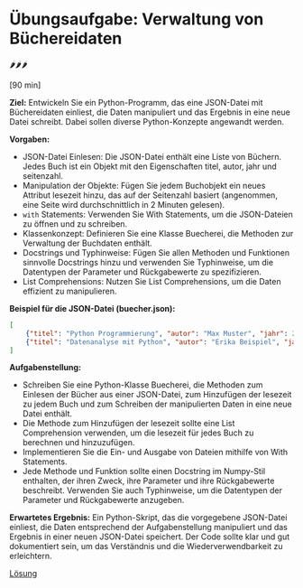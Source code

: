 # Übungsaufgabe: Verwaltung von Büchereidaten
🌶️🌶️🌶️

[90 min]

**Ziel:** Entwickeln Sie ein Python-Programm, das eine JSON-Datei mit Büchereidaten einliest, die Daten manipuliert und das Ergebnis in eine neue Datei schreibt. Dabei sollen diverse Python-Konzepte angewandt werden.

**Vorgaben:**

* JSON-Datei Einlesen: Die JSON-Datei enthält eine Liste von Büchern. Jedes Buch ist ein Objekt mit den Eigenschaften titel, autor, jahr und seitenzahl.
* Manipulation der Objekte: Fügen Sie jedem Buchobjekt ein neues Attribut lesezeit hinzu, das auf der Seitenzahl basiert (angenommen, eine Seite wird durchschnittlich in 2 Minuten gelesen).
* `with` Statements: Verwenden Sie With Statements, um die JSON-Dateien zu öffnen und zu schreiben.
* Klassenkonzept: Definieren Sie eine Klasse Buecherei, die Methoden zur Verwaltung der Buchdaten enthält.
* Docstrings und Typhinweise: Fügen Sie allen Methoden und Funktionen sinnvolle Docstrings hinzu und verwenden Sie Typhinweise, um die Datentypen der Parameter und Rückgabewerte zu spezifizieren.
* List Comprehensions: Nutzen Sie List Comprehensions, um die Daten effizient zu manipulieren.

**Beispiel für die JSON-Datei (buecher.json):**

```json
[
    {"titel": "Python Programmierung", "autor": "Max Muster", "jahr": 2020, "seitenzahl": 300},
    {"titel": "Datenanalyse mit Python", "autor": "Erika Beispiel", "jahr": 2018, "seitenzahl": 250}
]
```
**Aufgabenstellung:**

* Schreiben Sie eine Python-Klasse Buecherei, die Methoden zum Einlesen der Bücher aus einer JSON-Datei, zum Hinzufügen der lesezeit zu jedem Buch und zum Schreiben der manipulierten Daten in eine neue Datei enthält.
* Die Methode zum Hinzufügen der lesezeit sollte eine List Comprehension verwenden, um die lesezeit für jedes Buch zu berechnen und hinzuzufügen.
* Implementieren Sie die Ein- und Ausgabe von Dateien mithilfe von With Statements.
* Jede Methode und Funktion sollte einen Docstring im Numpy-Stil enthalten, der ihren Zweck, ihre Parameter und ihre Rückgabewerte beschreibt. Verwenden Sie auch Typhinweise, um die Datentypen der Parameter und Rückgabewerte anzugeben.
 
**Erwartetes Ergebnis:** Ein Python-Skript, das die vorgegebene JSON-Datei einliest, die Daten entsprechend der Aufgabenstellung manipuliert und das Ergebnis in einer neuen JSON-Datei speichert. Der Code sollte klar und gut dokumentiert sein, um das Verständnis und die Wiederverwendbarkeit zu erleichtern.

[Lösung](solution.md)